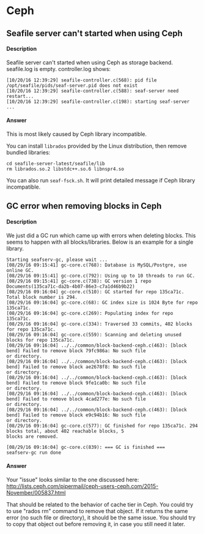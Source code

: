 # Ceph


## Seafile server can't started when using Ceph

#### Description

Seafile server can't started when using Ceph as storage backend. seafile.log is empty. controller.log shows:

```
[10/20/16 12:39:29] seafile-controller.c(568): pid file /opt/seafile/pids/seaf-server.pid does not exist
[10/20/16 12:39:29] seafile-controller.c(588): seaf-server need restart...
[10/20/16 12:39:29] seafile-controller.c(198): starting seaf-server ...
```

#### Answer

This is most likely caused by Ceph library incompatible.

You can install `librados` provided by the Linux distribution, then remove bundled libraries:

```
cd seafile-server-latest/seafile/lib
rm librados.so.2 libstdc++.so.6 libnspr4.so
```

You can also run `seaf-fsck.sh`. It will print detailed message if Ceph library incompatible.



## GC error when removing blocks in Ceph

#### Description

We just did a GC run which came up with errors when deleting blocks.
This seems to happen with all blocks/libraries. Below is an example for a single library.

```
Starting seafserv-gc, please wait ...
[08/29/16 09:15:41] gc-core.c(768): Database is MySQL/Postgre, use online GC.
[08/29/16 09:15:41] gc-core.c(792): Using up to 10 threads to run GC.
[08/29/16 09:15:41] gc-core.c(738): GC version 1 repo Documents(135ca71c-da2b-4b07-86e3-c7a1d46b9b22)
[08/29/16 09:16:04] gc-core.c(510): GC started for repo 135ca71c. Total block number is 294.
[08/29/16 09:16:04] gc-core.c(68): GC index size is 1024 Byte for repo 135ca71c.
[08/29/16 09:16:04] gc-core.c(269): Populating index for repo 135ca71c.
[08/29/16 09:16:04] gc-core.c(334): Traversed 33 commits, 402 blocks for repo 135ca71c.
[08/29/16 09:16:04] gc-core.c(559): Scanning and deleting unused blocks for repo 135ca71c.
[08/29/16 09:16:04] ../../common/block-backend-ceph.c(463): [block bend] Failed to remove block 79fc986a: No such file
or directory.
[08/29/16 09:16:04] ../../common/block-backend-ceph.c(463): [block bend] Failed to remove block ae2678f8: No such file
or directory.
[08/29/16 09:16:04] ../../common/block-backend-ceph.c(463): [block bend] Failed to remove block 9fe1ca0b: No such file
or directory.
[08/29/16 09:16:04] ../../common/block-backend-ceph.c(463): [block bend] Failed to remove block 4cad277e: No such file
or directory.
[08/29/16 09:16:04] ../../common/block-backend-ceph.c(463): [block bend] Failed to remove block e9c94b16: No such file
or directory.
[08/29/16 09:16:04] gc-core.c(577): GC finished for repo 135ca71c. 294 blocks total, about 402 reachable blocks, 5
blocks are removed.

[08/29/16 09:16:04] gc-core.c(839): === GC is finished ===
seafserv-gc run done
```

#### Answer

Your "issue" looks similar to the one discussed here:
http://lists.ceph.com/pipermail/ceph-users-ceph.com/2015-November/005837.html

That should be related to the behavior of cache tier in Ceph. You could
try to use "rados rm" command to remove that object. If it returns the
same error (no such file or directory), it should be the same issue. You
should try to copy that object out before removing it, in case you still
need it later.
